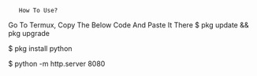        How To Use?
Go To Termux, Copy The Below Code And Paste It There
$ pkg update && pkg upgrade


$ pkg install python


$ python -m http.server 8080
